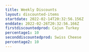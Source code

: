 ```yaml
---
title: Weekly Discounts
layout: discounted-items
startdate: 2022-02-14T20:32:56.156Z
enddate: 2022-02-26T20:32:56.166Z
firstdiscountedprod: Cajun Turkey
percentage1: 10
seconddiscountedprod: Swiss Cheese
percentage2: 10
---
```

